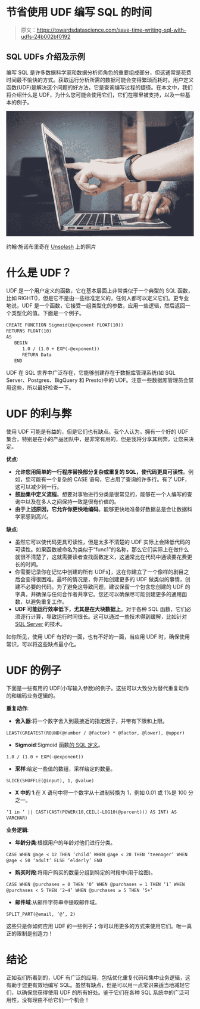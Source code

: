 # 节省使用 UDF 编写 SQL 的时间

> 原文：<https://towardsdatascience.com/save-time-writing-sql-with-udfs-24b002bf0192>

## SQL UDFs 介绍及示例

编写 SQL 是许多数据科学家和数据分析师角色的重要组成部分，但这通常是花费时间最不愉快的方式。获取运行分析所需的数据可能会变得繁琐而耗时。用户定义函数(UDF)是解决这个问题的好方法，它是查询编写过程的捷径。在本文中，我们将介绍什么是 UDF，为什么您可能会使用它们，它们在哪里被支持，以及一些基本的例子。

![](img/14f0744a68b0c2065c5cd8ca814c6f4e.png)

约翰·施诺布里奇在 [Unsplash](https://unsplash.com/?utm_source=unsplash&utm_medium=referral&utm_content=creditCopyText) 上的照片

# 什么是 UDF？

UDF 是一个用户定义的函数，它在基本层面上非常类似于一个典型的 SQL 函数，比如 RIGHT()，但是它不是由一些标准定义的，任何人都可以定义它们。更专业地说，UDF 是一个函数，它接受一组类型化的参数，应用一些逻辑，然后返回一个类型化的值。下面是一个例子。

```
CREATE FUNCTION Sigmoid(@exponent FLOAT(10))
RETURNS FLOAT(10)
AS
   BEGIN
      1.0 / (1.0 + EXP(-@exponent))
      RETURN Data
   END
```

UDF 在 SQL 世界中广泛存在，它能够创建存在于数据库管理系统(如 SQL Server、Postgres、BigQuery 和 Presto)中的 UDF。注意一些数据库管理员会禁用这些，所以最好检查一下。

# UDF 的利与弊

使用 UDF 可能是有益的，但是它们也有缺点。我个人认为，拥有一个好的 UDF 集合，特别是在小的产品团队中，是非常有用的，但是我将分享其利弊，让您来决定。

**优点**:

*   **允许您用简单的一行程序替换部分复杂或重复的 SQL，使代码更具可读性**。例如，您可能有一个复杂的 CASE 语句，它占用了查询的许多行。有了 UDF，这可以减少到一行。
*   **鼓励集中定义流程**。想要对事物进行分类是很常见的，能够在一个人编写的查询中以及在多人之间保持一致是很有价值的。
*   **由于上述原因，它允许你更快地编码**。能够更快地准备好数据总是会让数据科学家感到高兴。

**缺点**:

*   虽然它可以使代码更具可读性，但是太多不清楚的 UDF 实际上会降低代码的可读性。如果函数被命名为类似于“func1”的名称，那么它们实际上在做什么就很不清楚了，这就需要读者查找函数定义，这通常比在代码中通读要花费更长的时间。
*   你需要记录你在记忆中创建的所有 UDFs】，这在你建立了一个像样的剧目之后会变得很困难。最坏的情况是，你开始创建更多的 UDF 做类似的事情，创建不必要的代码。为了避免这导致问题，建议保留一个包含您创建的 UDF 的字典，并确保与任何合作者共享它。您还可以确保尽可能创建更多的通用函数，以避免重复工作。
*   **UDF 可能运行效率低下，尤其是在大块数据上**。对于各种 SQL 函数，它们必须逐行计算，导致运行时间很长。这可以通过一些技术得到缓解，比如针对 [SQL Server](https://www.mssqltips.com/sqlservertip/5864/four-ways-to-improve-scalar-function-performance-in-sql-server/) 的技术。

如你所见，使用 UDF 有好的一面，也有不好的一面，当应用 UDF 时，确保使用常识，可以将这些缺点最小化。

# UDF 的例子

下面是一些有用的 UDF(小写输入参数)的例子。这些可以大致分为替代重复动作的和编码业务逻辑的。

**重复动作**:

*   **舍入器**:将一个数字舍入到最接近的指定因子，并带有下限和上限。

```
LEAST(GREATEST(ROUND(@number / @factor) * @factor, @lower), @upper)
```

*   **Sigmoid**:Sigmoid 函数[的 SQL 定义](https://www.notion.so/SQL-UDFs-95b6bb9567c04369992ef90391f2acc7)。

```
1.0 / (1.0 + EXP(-@exponent))
```

*   **采样**:给定一些值的数组，采样给定的数量。

```
SLICE(SHUFFLE(@input), 1, @value)
```

*   **X 中的 1**:在 X 语句中将一个数字从十进制转换为 1，例如 0.01 或 1%是 100 分之一。

```
‘1 in ‘ || CAST(CAST(POWER(10,CEIL(-LOG10(@percent))) AS INT) AS VARCHAR)
```

**业务逻辑**:

*   **年龄分类**:根据用户的年龄对他们进行分类。

```
CASE WHEN @age < 12 THEN ‘child’ WHEN @age < 20 THEN ‘teenager’ WHEN @age < 50 ‘adult’ ELSE ‘elderly’ END
```

*   **购买时段**:将用户购买的数量分组到特定的时段中(用于绘图)。

```
CASE WHEN @purchases = 0 THEN ‘0’ WHEN @purchases = 1 THEN ‘1’ WHEN @purchases < 5 THEN ‘2–4’ WHEN @purchases ≥ 5 THEN ‘5+’
```

*   **邮件域**:从邮件字符串中提取邮件域。

```
SPLIT_PART(@email, ‘@’, 2)
```

这些只是你如何应用 UDF 的一些例子；你可以用更多的方式来使用它们。唯一真正的限制是创造力！

# 结论

正如我们所看到的，UDF 有广泛的应用，包括优化重复代码和集中业务逻辑，这有助于您更有效地编写 SQL。虽然有缺点，但是可以用一点常识来适当地减轻它们，以确保您获得使用 UDF 的所有好处。鉴于它们在各种 SQL 系统中的广泛可用性，没有理由不给它们一个机会！